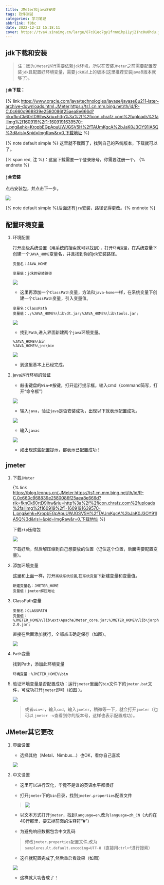 ```yaml
---
title: JMeter和java8安装
tags: 软件测试
categories: 学习笔记
abbrlink: f8bc
date: 2022-12-12 15:18:11
cover: https://tva4.sinaimg.cn/large/87c01ec7gy1frmmihp11yj21hc0u0hdu.jpg
---
```


## jdk下载和安装

> 注：因为`JMeter`运行需要依赖`jdk`环境，所以在安装`JMeter`之前需要配置安装`jdk`且配置好环境变量，需要`jdk8`以上的版本(这里推荐安装java8版本就够了)。

#### `jdk`下载：

{% link https://www.oracle.com/java/technologies/javase/javase8u211-later-archive-downloads.html,JMeter,https://ts1.cn.mm.bing.net/th/id/R-C.0c660c968839e2580086f25aea8e666d?rik=fknCk60rtD9lhw&riu=http%3a%2f%2ficon.chrafz.com%2fuploads%2fallimg%2f160919%2f1-1609191639570-L.png&ehk=KropbEGpApuUWJGSV5H%2fTAUmKgcA%2bJaK0J3OY91lA5Q%3d&risl=&pid=ImgRaw&r=0,下载地址 %}

{% note default simple %}
这里就不截图了，找到自己的系统版本，下载就可以了。

{% span red, 注 %}：这里下载需要一个登录账号，你需要注册一个。
{% endnote %}

#### `jdk`安装

点击安装包，并点击下一步。

![](https://pic.imgdb.cn/item/6396dc03b1fccdcd3626fdf1.png)

{% note default simple %}后面还有`jre`安装，路径记得更改。{% endnote %}
## 配置环境变量

1. 环境配置

    打开高级系统设置（用系统的搜索就可以找到），打开`环境变量`，在系统变量下创建一个`JAVA_HOME`变量名，并且找到你的jdk安装路径。

    ```
    变量名：JAVA_HOME

    变量值：jdk的安装路径
    ```
    ![](https://pic.imgdb.cn/item/6396ddd9b1fccdcd362954ff.png)

   + 这里再添加一个`ClassPath`变量，方法和`java-home`一样，在系统变量下创建一个`ClassPath`变量，引入变量值。

    ```
    变量名：ClassPath
    变量值：.;%JAVA_HOME%\lib\dt.jar;%JAVA_HOME%\lib\tools.jar;
    ```
    ![](https://ask.qcloudimg.com/http-save/yehe-8223537/27792e942b1bf3f2f847340e292a3fe8.png?imageView2/2/w/1620)

   + 找到`Path`,进入界面新建两个`java`环境变量。

    ```
    %JAVA_HOME%\bin
    %JAVA_HOME%\jre\bin
    ```

    ![](https://pic.imgdb.cn/item/6396e1d0b1fccdcd36305110.png)

    + 到这里基本上已经完成。

2. java运行环境的验证

   + 敲击键盘的`Win+R`按键，打开运行提示框，输入cmd（command简写，打开“命令框”）

    ![](https://ask.qcloudimg.com/http-save/yehe-8223537/5e68d1707917630c00713a7e9a221089.png?imageView2/2/w/1620)

   + 输入`java`，验证`java`是否安装成功，出现以下就表示配置成功。

    ![](https://ask.qcloudimg.com/http-save/yehe-8223537/87b23891c7d2fdb5f3fa337d7911d50d.png?imageView2/2/w/1620)

   + 输入`javac`

    ![](https://ask.qcloudimg.com/http-save/yehe-8223537/84c449ca881ac0aade31cf397eb4bc94.png?imageView2/2/w/1620)

   + 如出现这些配置提示，都表示已配置成功！

## jmeter

1. 下载`JMeter`

    {% link https://blog.leonus.cn/,JMeter,https://ts1.cn.mm.bing.net/th/id/R-C.0c660c968839e2580086f25aea8e666d?rik=fknCk60rtD9lhw&riu=http%3a%2f%2ficon.chrafz.com%2fuploads%2fallimg%2f160919%2f1-1609191639570-L.png&ehk=KropbEGpApuUWJGSV5H%2fTAUmKgcA%2bJaK0J3OY91lA5Q%3d&risl=&pid=ImgRaw&r=0,下载地址 %}
    
    下载`zip`压缩包

    ![](https://pic.imgdb.cn/item/6396e5e7b1fccdcd3637effa.png)

    下载好后，然后解压缩到自己想要放的位置（记住这个位置，后面需要配置变量）。

2. 添加环境变量

    这里和上面一样，打开`高级系统设置`,在`系统变量`下新建变量和变量值。

    ```
    新建变量名：JMETER_HOME
    变量值：jmeter解压地址
    ```

3. ClassPath变量

    ```
    变量名：CLASSPATH
    变量值：%JMETER_HOME%\lib\ext\ApacheJMeter_core.jar;%JMETER_HOME%\lib\jorphan.jar;%JMETER_HOME%\lib/logkit-2.0.jar;
    ```

    直接在后面添加就行，全部点击确定保存（如图）。

    ![](https://pic.imgdb.cn/item/6396e7ceb1fccdcd363ac665.png)

4. `Path`变量

    找到Path，添加此环境变量
    
    ```
    环境变量：%JMETER_HOME%\bin
    ```

5. 验证环境变量是否配置成功：运行`jmeter`里面的`bin`文件下的`jmeter.bat`文件，可成功打开`jmeter`即可（如图  ）。

    ![](https://pic.imgdb.cn/item/6396e96eb1fccdcd363cd784.png)

    > 或者`win+r`，输入`cmd`，输入`jmeter`，稍微等一下，就会打开`jmeter`（也可以    `jmeter -v`查看到你的版本号，这样也表示配置成功）。

## JMeter其它更改

1. 界面设置
   
    + 选择其他（Metal、Nimbus…）也OK，看你自己喜欢

    ![](https://pic.imgdb.cn/item/6396ea63b1fccdcd363e8371.png)

2. 中文设置

    + 这里可以进行汉化，毕竟不是谁的英语水平都很好

    + 打开`jmeter`下的`bin`目录，找到`jmeter.properties`配置文件

    > ![](https://pic.imgdb.cn/item/6396eb4bb1fccdcd363fad6a.png)

   + 以文本方式打开`jmeter`，找到`language=en`,改为`language=zh_CN`（大约在40行那里，要去掉前面的注释符“#”）

   + 为避免响应数据包含中文乱码
    > 修改`jmeter.properties`配置文件,改为`sampleresult.default.encoding=UTF-8`（直接用`ctrl+f`进行搜索）

   + 这样就配置完成了,然后重启看效果（如图）

    ![](https://pic.imgdb.cn/item/6396ee0eb1fccdcd3643e0a1.png)

   + 这样就大功告成了！

